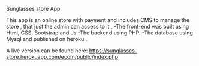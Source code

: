 Sunglasses store App

This app is an online store with payment and includes CMS to manage the store , that just the admin can access to it ,  -The front-end was built using Html, CSS, Bootstrap and Js -The backend using PHP. -The database using Mysql and published on heroku .

 A live version can be found here: https://sunglasses-store.herokuapp.com/ecom/public/index.php